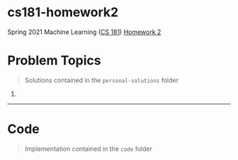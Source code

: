 # cs181-homework2
Spring 2021 Machine Learning ([CS 181](https://harvard-ml-courses.github.io/cs181-web-2021/)) [Homework 2](https://github.com/harvard-ml-courses/cs181-s21-homeworks/tree/main/hw2)

# Problem Topics

> Solutions contained in the `personal-solutions` folder

1. 

---

# Code

> Implementation contained in the `code` folder

